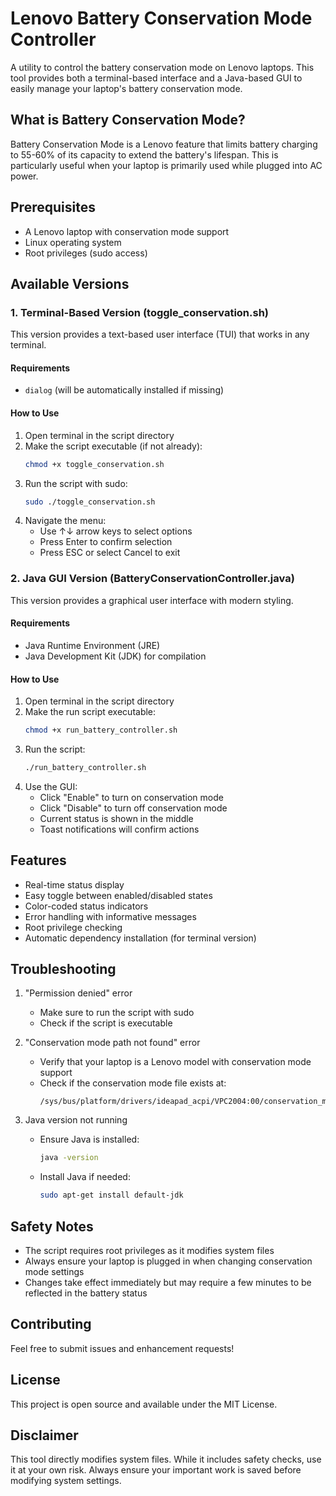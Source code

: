 # Lenovo Battery Conservation Mode Controller

A utility to control the battery conservation mode on Lenovo laptops. This tool provides both a terminal-based interface and a Java-based GUI to easily manage your laptop's battery conservation mode.

## What is Battery Conservation Mode?

Battery Conservation Mode is a Lenovo feature that limits battery charging to 55-60% of its capacity to extend the battery's lifespan. This is particularly useful when your laptop is primarily used while plugged into AC power.

## Prerequisites

- A Lenovo laptop with conservation mode support
- Linux operating system
- Root privileges (sudo access)

## Available Versions

### 1. Terminal-Based Version (toggle_conservation.sh)

This version provides a text-based user interface (TUI) that works in any terminal.

#### Requirements
- `dialog` (will be automatically installed if missing)

#### How to Use
1. Open terminal in the script directory
2. Make the script executable (if not already):
   ```bash
   chmod +x toggle_conservation.sh
   ```
3. Run the script with sudo:
   ```bash
   sudo ./toggle_conservation.sh
   ```
4. Navigate the menu:
   - Use ↑↓ arrow keys to select options
   - Press Enter to confirm selection
   - Press ESC or select Cancel to exit

### 2. Java GUI Version (BatteryConservationController.java)

This version provides a graphical user interface with modern styling.

#### Requirements
- Java Runtime Environment (JRE)
- Java Development Kit (JDK) for compilation

#### How to Use
1. Open terminal in the script directory
2. Make the run script executable:
   ```bash
   chmod +x run_battery_controller.sh
   ```
3. Run the script:
   ```bash
   ./run_battery_controller.sh
   ```
4. Use the GUI:
   - Click "Enable" to turn on conservation mode
   - Click "Disable" to turn off conservation mode
   - Current status is shown in the middle
   - Toast notifications will confirm actions

## Features

- Real-time status display
- Easy toggle between enabled/disabled states
- Color-coded status indicators
- Error handling with informative messages
- Root privilege checking
- Automatic dependency installation (for terminal version)

## Troubleshooting

1. "Permission denied" error
   - Make sure to run the script with sudo
   - Check if the script is executable

2. "Conservation mode path not found" error
   - Verify that your laptop is a Lenovo model with conservation mode support
   - Check if the conservation mode file exists at:
     ```
     /sys/bus/platform/drivers/ideapad_acpi/VPC2004:00/conservation_mode
     ```

3. Java version not running
   - Ensure Java is installed:
     ```bash
     java -version
     ```
   - Install Java if needed:
     ```bash
     sudo apt-get install default-jdk
     ```

## Safety Notes

- The script requires root privileges as it modifies system files
- Always ensure your laptop is plugged in when changing conservation mode settings
- Changes take effect immediately but may require a few minutes to be reflected in the battery status

## Contributing

Feel free to submit issues and enhancement requests!

## License

This project is open source and available under the MIT License.

## Disclaimer

This tool directly modifies system files. While it includes safety checks, use it at your own risk. Always ensure your important work is saved before modifying system settings.
